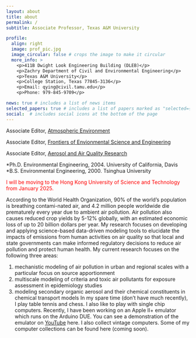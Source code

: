 ```yaml
---
layout: about
title: about
permalink: /
subtitle: Associate Professor, Texas A&M University

profile:
  align: right
  image: prof_pic.jpg
  image_circular: false # crops the image to make it circular
  more_info: >
    <p>411B Dwight Look Engineering Building (DLEB)</p>
    <p>Zachry Department of Civil and Environmental Engineering</p> 
    <p>Texas A&M University</p>
    <p>College Station, Texas 77845-3136</p>
    <p>Email: qying@civil.tamu.edu</p>
    <p>Phone: 979-845-9709</p>

news: true # includes a list of news items
selected_papers: true # includes a list of papers marked as "selected={true}"
social:  # includes social icons at the bottom of the page
---
```

Associate Editor, [Atmospheric Environment](https://www.sciencedirect.com/journal/atmospheric-environment)

Associate Editor, [Frontiers of Envionmental Science and Engineering](https://link.springer.com/journal/11783)

Associate Editor, [Aerosol and Air Quality Research](https://aaqr.org/)

*Ph.D. Environmental Engineering, 2004. University of California, Davis
*B.S. Environmental Engineering, 2000. Tsinghua University

<span style="color:red">I will be moving to the Hong Kong University of Science and Technology from January 2025.</span>

According to the World Health Organization, 90% of the world’s population is breathing contami-nated air, and 4.2 million people worldwide die prematurely every year due to ambient air pollution. Air pollution also causes reduced crop yields by 5-12% globally, with an estimated economic loss of up to 20 billion dollars per year. My research focuses on developing and applying science-based data-driven modeling tools to elucidate the impacts of emissions from human activities on air quality so that local and state governments can make informed regulatory decisions to reduce air pollution and protect human health. My current research focuses on the following three areas:
1. mechanistic modeling of air pollution in urban and regional scales with a particular focus on source apportionment
2. multiscale modeling of criteria and toxic air pollutants for exposure assessment in epidemiology studies
3. modeling secondary organic aerosol and their chemical constituents in chemical transport models
In my spare time (don’t have much recently), I play table tennis and chess. I also like to play with single chip computers. Recently, I have been working on an Apple II+ emulator which runs on the Arduino DUE. You can see a demonstration of the emulator on [YouTube](https://www.youtube.com/watch?v=vozrPYWGqR4&t=22s) here. I also collect vintage computers. Some of my computer collections can be found here (coming soon). 
